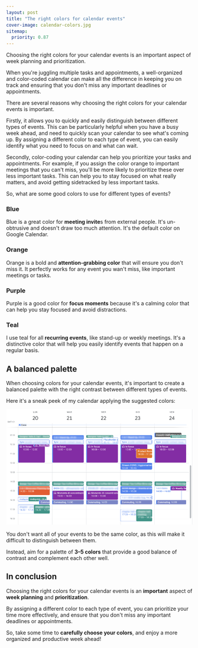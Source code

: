 ```yaml
---
layout: post
title: "The right colors for calendar events"
cover-image: calendar-colors.jpg
sitemap:
  priority: 0.87
---
```


Choosing the right colors for your calendar events is an important aspect of week planning and prioritization. 

When you're juggling multiple tasks and appointments, a well-organized and color-coded calendar can make all the difference in keeping you on track and ensuring that you don't miss any important deadlines or appointments.

There are several reasons why choosing the right colors for your calendar events is important. 

Firstly, it allows you to quickly and easily distinguish between different types of events. This can be particularly helpful when you have a busy week ahead, and need to quickly scan your calendar to see what's coming up. By assigning a different color to each type of event, you can easily identify what you need to focus on and what can wait.

Secondly, color-coding your calendar can help you prioritize your tasks and appointments. For example, if you assign the color orange to important meetings that you can't miss, you'll be more likely to prioritize these over less important tasks. This can help you to stay focused on what really matters, and avoid getting sidetracked by less important tasks.

So, what are some good colors to use for different types of events?

### Blue
Blue is a great color for **meeting invite**s from external people. It's un-obtrusive and doesn't draw too much attention. It's the default color on Google Calendar.

### Orange
Orange is a bold and **attention-grabbing color** that will ensure you don't miss it. It perfectly works for any event you wan't miss, like important meetings or tasks.

### Purple
Purple is a good color for **focus moments** because it's a calming color that can help you stay focused and avoid distractions.

### Teal
I use teal for all **recurring events**, like stand-up or weekly meetings. It's a distinctive color that will help you easily identify events that happen on a regular basis.

## A balanced palette
When choosing colors for your calendar events, it's important to create a balanced palette with the right contrast between different types of events.

Here it's a sneak peek of my calendar applying the suggested colors:

<img src="/img/posts/calendar-colors/calendar-preview.png" alt="A screenshot of google calendar events" title="My calendar colors">

You don't want all of your events to be the same color, as this will make it difficult to distinguish between them.

Instead, aim for a palette of **3–5 colors** that provide a good balance of contrast and complement each other well.

## In conclusion

Choosing the right colors for your calendar events is an **important** aspect of **week planning** and **prioritization**. 

By assigning a different color to each type of event, you can prioritize your time more effectively, and ensure that you don't miss any important deadlines or appointments. 

So, take some time to **carefully choose your colors**, and enjoy a more organized and productive week ahead!